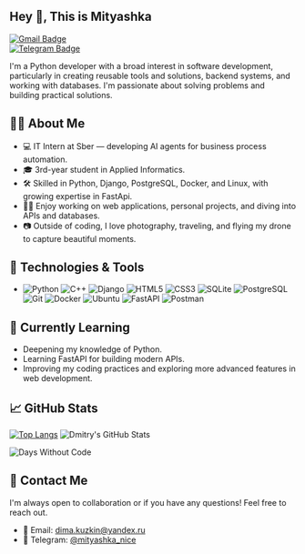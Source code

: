 ## Hey 👋, This is Mityashka  
[![Gmail Badge](https://img.shields.io/badge/-dima.kuzkin@yandex.ru-c14438?style=flat&logo=Gmail&logoColor=white&link=mailto:dima.kuzkin@yandex.ru)](mailto:dima.kuzkin@yandex.ru)  
[![Telegram Badge](https://img.shields.io/badge/-mityashka_nice-26A5E4?style=flat&logo=Telegram&logoColor=white&link=https://t.me/mityashka_nice)](https://t.me/mityashka_nice)

I'm a Python developer with a broad interest in software development, particularly in creating reusable tools and solutions, backend systems, and working with databases. I'm passionate about solving problems and building practical solutions.
## 👨‍💻 About Me
- 💻 IT Intern at Sber — developing AI agents for business process automation.
- 🎓 3rd-year student in Applied Informatics.
- 🛠️ Skilled in Python, Django, PostgreSQL, Docker, and Linux, with growing expertise in FastApi.
- 🧑‍💻 Enjoy working on web applications, personal projects, and diving into APIs and databases.
- 📷 Outside of coding, I love photography, traveling, and flying my drone to capture beautiful moments.

## 🔧 Technologies & Tools
- ![Python](https://img.shields.io/badge/python-3670A0?style=for-the-badge&logo=python&logoColor=ffdd54)
 ![C++](https://img.shields.io/badge/c++-%2300599C.svg?style=for-the-badge&logo=c%2B%2B&logoColor=white)
 ![Django](https://img.shields.io/badge/django-%23092E20.svg?style=for-the-badge&logo=django&logoColor=white)
 ![HTML5](https://img.shields.io/badge/html5-%23E34F26.svg?style=for-the-badge&logo=html5&logoColor=white)
 ![CSS3](https://img.shields.io/badge/css3-%231572B6.svg?style=for-the-badge&logo=css3&logoColor=white)
 ![SQLite](https://img.shields.io/badge/SQLite-003B57?style=for-the-badge&logo=sqlite&logoColor=white)
 ![PostgreSQL](https://img.shields.io/badge/postgres-%23316192.svg?style=for-the-badge&logo=postgresql&logoColor=white)
 ![Git](https://img.shields.io/badge/git-%23F05033.svg?style=for-the-badge&logo=git&logoColor=white)
 ![Docker](https://img.shields.io/badge/docker-%230db7ed.svg?style=for-the-badge&logo=docker&logoColor=white)
 ![Ubuntu](https://img.shields.io/badge/Ubuntu-E95420?style=for-the-badge&logo=ubuntu&logoColor=white)
![FastAPI](https://img.shields.io/badge/FastAPI-005571?style=for-the-badge&logo=fastapi)
![Postman](https://img.shields.io/badge/Postman-FF6C37?style=for-the-badge&logo=postman&logoColor=white)



## 🌱 Currently Learning
- Deepening my knowledge of Python.
- Learning FastAPI for building modern APIs.
- Improving my coding practices and exploring more advanced features in web development.

## 📈 GitHub Stats
[![Top Langs](https://github-readme-stats.vercel.app/api/top-langs/?username=Mityashka&layout=compact)](https://github.com/Mityashka/github-readme-stats)
![Dmitry's GitHub Stats](https://github-readme-stats.vercel.app/api?username=Mityashka&show_icons=true&count_private=true&hide_title=true&hide=prs&theme=radical)

![Days Without Code](https://img.shields.io/badge/Days%20Without%20Code-0-red?style=flat&logo=github)

## 📩 Contact Me  
I'm always open to collaboration or if you have any questions! Feel free to reach out.

- 📧 Email: [dima.kuzkin@yandex.ru](mailto:dima.kuzkin@yandex.ru)
- 💬 Telegram: [@mityashka_nice](https://t.me/mityashka_nice)





